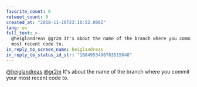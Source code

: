 ```yaml
---
favorite_count: 0
retweet_count: 0
created_at: "2018-11-20T23:10:52.000Z"
lang: en
full_text: >-
  @heiglandreas @gr2m It's about the name of the branch where you commit your
  most recent code to.
in_reply_to_screen_name: heiglandreas
in_reply_to_status_id_str: "1064953496783515648"
---
```


[@heiglandreas](https://twitter.com/heiglandreas)
[@gr2m](https://twitter.com/gr2m) It's about the name of the branch where you
commit your most recent code to.
